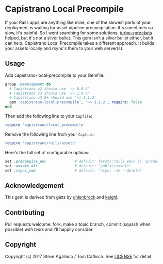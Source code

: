 # Capistrano Local Precompile

If your Rails apps are anything like mine, one of the slowest parts of your deployment is waiting for asset pipeline precompilation. It's sometimes so slow, it's painful. So I went searching for some solutions. [turbo-sprockets](https://github.com/ndbroadbent/turbo-sprockets-rails3) helped, but it's not a silver bullet.  This gem isn't a silver bullet either, but it can help.  Capistrano Local Precompile takes a different approach. It builds your assets locally and rsync's them to your web server(s).

## Usage

Add capistrano-local-precompile to your Gemfile:

```ruby
group :development do
  # Capistrano v2 should use '~> 0.0.5'
  # Capistrano v3 should use '~> 1.0.0'
  # Capistrano v3.8+ should use '~> 1.1.2'
  gem 'capistrano-local-precompile', '~> 1.1.2', require: false
end
```

Then add the following line to your `Capfile`:

```ruby
require 'capistrano/local_precompile'
```

Remove the following line from your `Capfile`:

```ruby
require 'capistrano/rails/assets'
```

Here's the full set of configurable options:

```ruby
set :precompile_env             # default: fetch(:rails_env) || 'production'
set :assets_dir                 # default: "public/assets"
set :rsync_cmd                  # default: "rsync -av --delete"
```

## Acknowledgement

This gem is derived from gists by [uhlenbrock][] and [keighl][].

[uhlenbrock]: https://gist.github.com/uhlenbrock/1477596
[keighl]: https://gist.github.com/keighl/4338134

## Contributing

Pull requests welcome: fork, make a topic branch, commit (squash when possible) *with tests* and I'll happily consider.

## Copyright

Copyright (c) 2017 Steve Agalloco / Tom Caflisch. See [LICENSE](LICENSE.md) for detail
